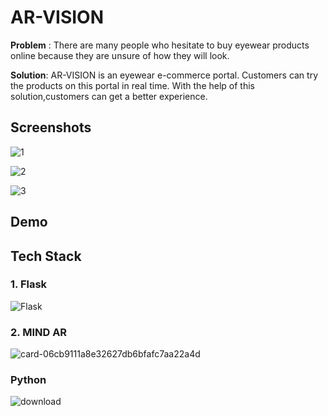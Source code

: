 # AR-VISION 

**Problem** : There are many people who hesitate to buy eyewear products online because they are unsure of how they will look.

**Solution**: AR-VISION is an eyewear e-commerce portal. Customers can try the products on this portal in real time. With the help of this solution,customers can get a better experience.
## Screenshots

![1](https://user-images.githubusercontent.com/51821426/186832665-88a593b1-5232-4cd6-8aae-9aa9d07457dc.jpg)

![2](https://user-images.githubusercontent.com/51821426/186832893-910d49a4-6436-481b-b9c9-355d95d61bda.jpg)

![3](https://user-images.githubusercontent.com/51821426/186832877-1816dbd3-c2b9-4652-a005-51c72a8b5aca.jpg)
## Demo




## Tech Stack

### 1. Flask
![Flask](https://user-images.githubusercontent.com/51821426/186850818-9cb2b8bd-a3f2-40fc-b6ae-e098645f7a4a.png)
### 2. MIND AR

![card-06cb9111a8e32627db6bfafc7aa22a4d](https://user-images.githubusercontent.com/51821426/186839462-74717a4d-17ab-49f7-8f09-5fa9e36db9d4.jpg)

### Python 

![download](https://user-images.githubusercontent.com/51821426/186839656-1cc684f7-beac-4074-9b2b-1fea4c36da7c.jpg)

